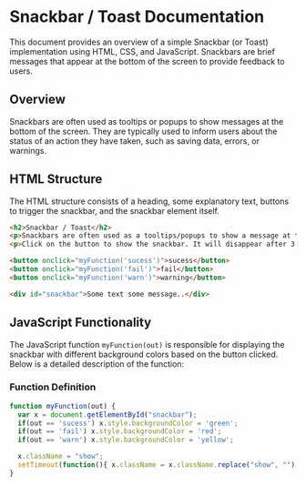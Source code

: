 # Snackbar / Toast Documentation

This document provides an overview of a simple Snackbar (or Toast) implementation using HTML, CSS, and JavaScript. Snackbars are brief messages that appear at the bottom of the screen to provide feedback to users.

## Overview

Snackbars are often used as tooltips or popups to show messages at the bottom of the screen. They are typically used to inform users about the status of an action they have taken, such as saving data, errors, or warnings.

## HTML Structure

The HTML structure consists of a heading, some explanatory text, buttons to trigger the snackbar, and the snackbar element itself.

```html
<h2>Snackbar / Toast</h2>
<p>Snackbars are often used as a tooltips/popups to show a message at the bottom of the screen.</p>
<p>Click on the button to show the snackbar. It will disappear after 3 seconds.</p>

<button onclick="myFunction('sucess')">sucess</button>
<button onclick="myFunction('fail')">fail</button>
<button onclick="myFunction('warn')">warning</button>

<div id="snackbar">Some text some message..</div>
```

## JavaScript Functionality

The JavaScript function `myFunction(out)` is responsible for displaying the snackbar with different background colors based on the button clicked. Below is a detailed description of the function:

### Function Definition

```javascript
function myFunction(out) {
  var x = document.getElementById("snackbar");
  if(out == 'sucess') x.style.backgroundColor = 'green';
  if(out == 'fail') x.style.backgroundColor = 'red';
  if(out == 'warn') x.style.backgroundColor = 'yellow';

  x.className = "show";
  setTimeout(function(){ x.className = x.className.replace("show", ""); }, 3000);
}
